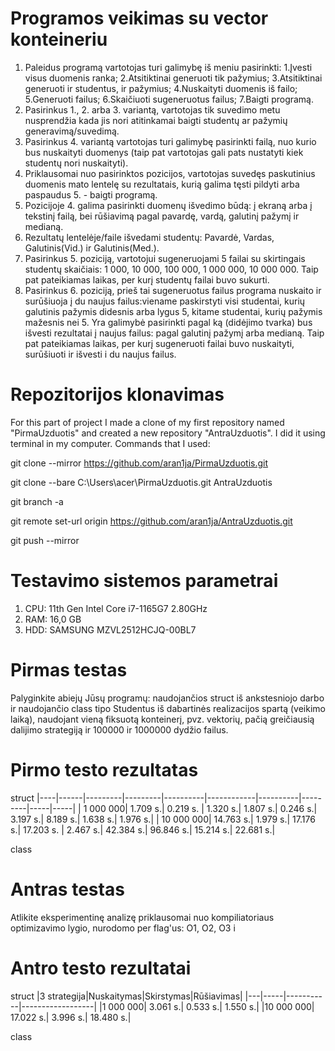 # Programos veikimas su vector konteineriu
1. Paleidus programą vartotojas turi galimybę iš meniu pasirinkti: 1.Įvesti visus duomenis ranka; 2.Atsitiktinai generuoti tik pažymius; 3.Atsitiktinai generuoti ir studentus, ir pažymius; 4.Nuskaityti duomenis iš failo; 5.Generuoti failus; 6.Skaičiuoti sugeneruotus failus; 7.Baigti programą.
2. Pasirinkus 1., 2. arba 3. variantą, vartotojas tik suvedimo metu nusprendžia kada jis nori atitinkamai baigti studentų ar pažymių generavimą/suvedimą.
3. Pasirinkus 4. variantą vartotojas turi galimybę pasirinkti failą, nuo kurio bus nuskaityti duomenys (taip pat vartotojas gali pats nustatyti kiek studentų nori nuskaityti).
4. Priklausomai nuo pasirinktos pozicijos, vartotojas suvedęs paskutinius duomenis mato lentelę su rezultatais, kurią galima tęsti pildyti arba paspaudus 5. - baigti programą.
5. Pozicijoje 4. galima pasirinkti duomenų išvedimo būdą: į ekraną arba į tekstinį failą, bei rūšiavimą pagal pavardę, vardą, galutinį pažymį ir medianą.
6. Rezultatų lentelėje/faile išvedami studentų: Pavardė, Vardas, Galutinis(Vid.) ir Galutinis(Med.).
7. Pasirinkus 5. poziciją, vartotojui sugeneruojami 5 failai su skirtingais studentų skaičiais: 1 000, 10 000, 100 000, 1 000 000, 10 000 000. Taip pat pateikiamas laikas, per kurį studentų failai buvo sukurti.
8. Pasirinkus 6. poziciją, prieš tai sugeneruotus failus programa nuskaito ir surūšiuoja į du naujus failus:viename paskirstyti visi studentai, kurių galutinis pažymis didesnis arba lygus 5, kitame studentai, kurių pažymis mažesnis nei 5. Yra galimybė pasirinkti pagal ką (didėjimo tvarka) bus išvesti rezultatai į naujus failus: pagal galutinį pažymį arba medianą. Taip pat pateikiamas laikas, per kurį sugeneruoti failai buvo nuskaityti, surūšiuoti ir išvesti i du naujus failus.
# Repozitorijos klonavimas
For this part of project I made a clone of my first repository named "PirmaUzduotis" and created a new repository "AntraUzduotis". I did it using terminal in my computer. Commands that I used:

git clone --mirror https://github.com/aran1ja/PirmaUzduotis.git

git clone --bare C:\Users\acer\PirmaUzduotis.git AntraUzduotis

git branch -a

git remote set-url origin https://github.com/aran1ja/AntraUzduotis.git

git push --mirror
# Testavimo sistemos parametrai
1. CPU: 11th Gen Intel Core i7-1165G7 2.80GHz
2. RAM: 16,0 GB
3. HDD: SAMSUNG MZVL2512HCJQ-00BL7
# Pirmas testas
Palyginkite abiejų Jūsų programų: naudojančios struct iš ankstesniojo darbo ir naudojančio class tipo Studentus iš dabartinės realizacijos spartą (veikimo laiką), naudojant vieną fiksuotą konteinerį, pvz. vektorių, pačią greičiausią dalijimo strategiją ir 100000 ir 1000000 dydžio failus. 

# Pirmo testo rezultatas
struct
|----|------|---------|---------|----------|------------|----------|---------|-----|-----|
| 1 000 000| 1.709 s.| 0.219 s. | 1.320 s.| 1.807 s.| 0.246 s.| 3.197 s.| 8.189 s.| 1.638 s.| 1.976 s.|
| 10 000 000| 14.763 s.| 1.979 s.| 17.176 s.| 17.203 s. | 2.467 s.| 42.384 s.| 96.846 s.| 15.214 s.| 22.681 s.|

class

# Antras testas
Atlikite eksperimentinę analizę priklausomai nuo kompiliatoriaus optimizavimo lygio, nurodomo per flag'us: O1, O2, O3 i
# Antro testo rezultatai


struct 
|3 strategija|Nuskaitymas|Skirstymas|Rūšiavimas|
|---|-----|-----------|------------------|
|1 000 000| 3.061 s.| 0.533 s.| 1.550 s.|
|10 000 000| 17.022 s.| 3.996 s.| 18.480 s.|

class 

